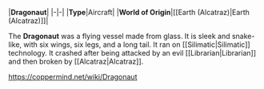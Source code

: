 |**Dragonaut**|
|-|-|
|**Type**|Aircraft|
|**World of Origin**|[[Earth (Alcatraz)\|Earth (Alcatraz)]]|

The **Dragonaut** was a flying vessel made from glass. It is sleek and snake-like, with six wings, six legs, and a long tail. It ran on [[Silimatic\|Silimatic]] technology. It crashed after being attacked by an evil [[Librarian\|Librarian]] and then broken by [[Alcatraz\|Alcatraz]].



https://coppermind.net/wiki/Dragonaut